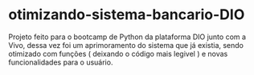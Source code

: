 # otimizando-sistema-bancario-DIO
Projeto feito para o bootcamp de Python da plataforma DIO junto com a Vivo, dessa vez foi um aprimoramento do sistema que já existia, sendo otimizado com funções ( deixando o código mais legivel ) e novas funcionalidades para o usuário.
